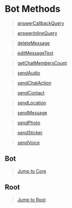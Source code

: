 # Bot Methods

>[answerCallbackQuery](answerCallbackQuery.php)

>[answerInlineQuery](answerInlineQuery.php)

>[deleteMessage](deletemessage.php)

>[editMessageText](editMessageText.php)

>[getChatMembersCount](getChatMembersCount.php)

>[sendAudio](sendAudio.php)

>[sendChatAction](sendChatAction.php)

>[sendContact](sendContact.php)

>[sendLocation](sendLocation.php)

>[sendMessage](sendMessage.php)

>[sendPhoto](sendPhoto.php)

>[sendSticker](sendSticker.php)

>[sendVoice](sendVoice.php)

## Bot
>[Jump to Core](/Core)
## Root
>[Jump to Root](../../../)

